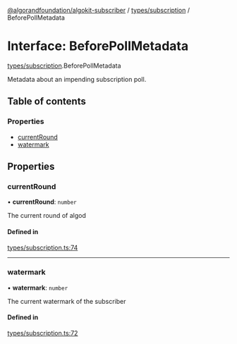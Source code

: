 [@algorandfoundation/algokit-subscriber](../README.md) / [types/subscription](../modules/types_subscription.md) / BeforePollMetadata

# Interface: BeforePollMetadata

[types/subscription](../modules/types_subscription.md).BeforePollMetadata

Metadata about an impending subscription poll.

## Table of contents

### Properties

- [currentRound](types_subscription.BeforePollMetadata.md#currentround)
- [watermark](types_subscription.BeforePollMetadata.md#watermark)

## Properties

### currentRound

• **currentRound**: `number`

The current round of algod

#### Defined in

[types/subscription.ts:74](https://github.com/algorandfoundation/algokit-subscriber-ts/blob/main/src/types/subscription.ts#L74)

___

### watermark

• **watermark**: `number`

The current watermark of the subscriber

#### Defined in

[types/subscription.ts:72](https://github.com/algorandfoundation/algokit-subscriber-ts/blob/main/src/types/subscription.ts#L72)
